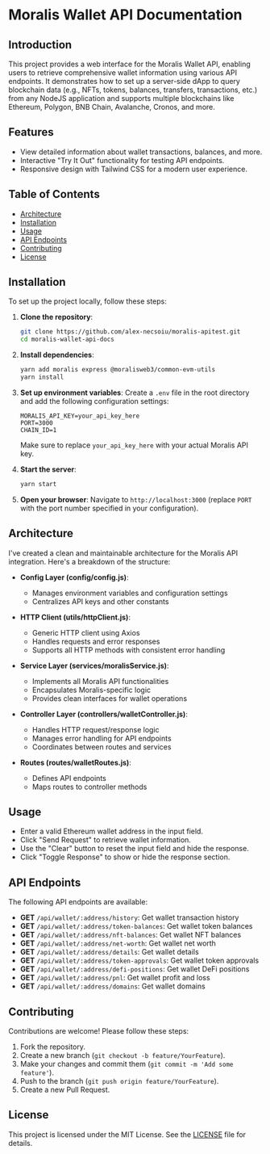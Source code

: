 # Moralis Wallet API Documentation

## Introduction

This project provides a web interface for the Moralis Wallet API, enabling users to retrieve comprehensive wallet information using various API endpoints. It demonstrates how to set up a server-side dApp to query blockchain data (e.g., NFTs, tokens, balances, transfers, transactions, etc.) from any NodeJS application and supports multiple blockchains like Ethereum, Polygon, BNB Chain, Avalanche, Cronos, and more.
## Features

- View detailed information about wallet transactions, balances, and more.
- Interactive "Try It Out" functionality for testing API endpoints.
- Responsive design with Tailwind CSS for a modern user experience.

## Table of Contents

- [Architecture](#architecture)
- [Installation](#installation)
- [Usage](#usage)
- [API Endpoints](#api-endpoints)
- [Contributing](#contributing)
- [License](#license)

## Installation

To set up the project locally, follow these steps:

1. **Clone the repository**:
   ```bash
   git clone https://github.com/alex-necsoiu/moralis-apitest.git
   cd moralis-wallet-api-docs
   ```

2. **Install dependencies**:
   ```bash
   yarn add moralis express @moralisweb3/common-evm-utils
   yarn install
   ```

3. **Set up environment variables**:
   Create a `.env` file in the root directory and add the following configuration settings:
   ```
   MORALIS_API_KEY=your_api_key_here
   PORT=3000
   CHAIN_ID=1
   ```
   Make sure to replace `your_api_key_here` with your actual Moralis API key.

4. **Start the server**:
   ```bash
   yarn start
   ```

5. **Open your browser**:
   Navigate to `http://localhost:3000` (replace `PORT` with the port number specified in your configuration).


## Architecture

I've created a clean and maintainable architecture for the Moralis API integration. Here's a breakdown of the structure:

- **Config Layer (config/config.js)**:
  - Manages environment variables and configuration settings
  - Centralizes API keys and other constants

- **HTTP Client (utils/httpClient.js)**:
  - Generic HTTP client using Axios
  - Handles requests and error responses
  - Supports all HTTP methods with consistent error handling

- **Service Layer (services/moralisService.js)**:
  - Implements all Moralis API functionalities
  - Encapsulates Moralis-specific logic
  - Provides clean interfaces for wallet operations

- **Controller Layer (controllers/walletController.js)**:
  - Handles HTTP request/response logic
  - Manages error handling for API endpoints
  - Coordinates between routes and services

- **Routes (routes/walletRoutes.js)**:
  - Defines API endpoints
  - Maps routes to controller methods


## Usage

- Enter a valid Ethereum wallet address in the input field.
- Click "Send Request" to retrieve wallet information.
- Use the "Clear" button to reset the input field and hide the response.
- Click "Toggle Response" to show or hide the response section.


## API Endpoints

The following API endpoints are available:

- **GET** `/api/wallet/:address/history`: Get wallet transaction history
- **GET** `/api/wallet/:address/token-balances`: Get wallet token balances
- **GET** `/api/wallet/:address/nft-balances`: Get wallet NFT balances
- **GET** `/api/wallet/:address/net-worth`: Get wallet net worth
- **GET** `/api/wallet/:address/details`: Get wallet details
- **GET** `/api/wallet/:address/token-approvals`: Get wallet token approvals
- **GET** `/api/wallet/:address/defi-positions`: Get wallet DeFi positions
- **GET** `/api/wallet/:address/pnl`: Get wallet profit and loss
- **GET** `/api/wallet/:address/domains`: Get wallet domains

## Contributing

Contributions are welcome! Please follow these steps:

1. Fork the repository.
2. Create a new branch (`git checkout -b feature/YourFeature`).
3. Make your changes and commit them (`git commit -m 'Add some feature'`).
4. Push to the branch (`git push origin feature/YourFeature`).
5. Create a new Pull Request.

## License

This project is licensed under the MIT License. See the [LICENSE](LICENSE) file for details.

